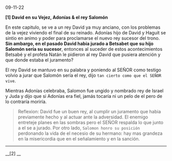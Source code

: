 
09-11-22

__[1] David en su Vejez, Adonías & el rey Salomón__

En este capitulo, se ve a un rey David ya muy anciano, con los problemas de la vejez viviendo el final de su reinado. Adonías hijo de David y Haguit se sintio en animo y poder para proclamarse el nuevo rey sucesor del trono. **Sin ambargo, en el pasado David habia jurado a Betsabet que su hijo Salomón sería su sucesor**, entonces al suceder de estos acontecimientos Betsabé y el profeta Natán le pidieron al rey David que pusiera atención y que donde estaba el juramento?

El rey David se mantuvo en su palabra y poniendo al SEÑOR como testigo volvio a jurar que Salomón sería el rey, dijo `tan cierto como que el SEÑOR vive`. 

Mientras Adonías celebraba, Salomon fue ungido y nombrado rey de Israel y Juda y dijo que si Adonías era fiel, jamás tocaría ni un pelo de el pero de lo contraría moriría.

> Reflexion: David fue un buen rey, al cumplir un juramento que habia previamente hecho y al actuar ante la adversidad. El enemigo entreteje planes en las sombras pero el SEÑOR respalda lo que junto a el se a jurado. Por otro lado, `Salomon honro su posición` perdonando la vida de el necesio de su hermano: hay mas grandeza en la misericordia que en el señalamiento y en la sanción.

---
__[2] __